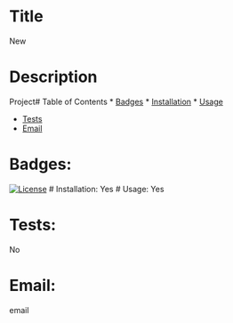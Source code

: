 
  # Title 
  New
  # Description 
  Project# Table of Contents    * [Badges](#badges)
    * [Installation](#installation)
    * [Usage](#usage)
  * [Tests](#tests)
  * [Email](#email)
  # Badges:
[![License](https://img.shields.io/badge/License-Apache%202.0-blue.svg)](https://opensource.org/licenses/Apache-2.0)
    # Installation:
 Yes
    # Usage:
 Yes
  # Tests:
No
  # Email:
email